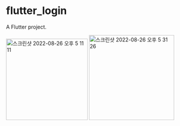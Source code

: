 # flutter_login

A  Flutter project.



<img width="223" alt="스크린샷 2022-08-26 오후 5 11 11" src="https://user-images.githubusercontent.com/79856225/186866773-b9028401-452d-4415-99aa-88207d14db05.png">
<img width="233" alt="스크린샷 2022-08-26 오후 5 31 26" src="https://user-images.githubusercontent.com/79856225/186866794-fca9eb97-812c-4c3e-8213-1611182f69cd.png">


